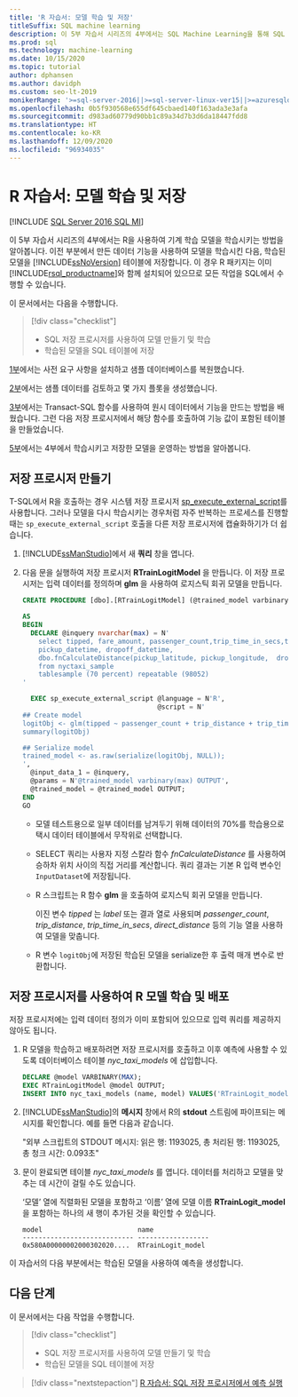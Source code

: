 ```yaml
---
title: 'R 자습서: 모델 학습 및 저장'
titleSuffix: SQL machine learning
description: 이 5부 자습서 시리즈의 4부에서는 SQL Machine Learning을 통해 SQL Server의 Transact-SQL을 사용하여 R에서 모델을 학습시키고 저장합니다.
ms.prod: sql
ms.technology: machine-learning
ms.date: 10/15/2020
ms.topic: tutorial
author: dphansen
ms.author: davidph
ms.custom: seo-lt-2019
monikerRange: '>=sql-server-2016||>=sql-server-linux-ver15||>=azuresqldb-mi-current||=sqlallproducts-allversions'
ms.openlocfilehash: 0b5f930568e655df645cbaed140f163ada3e3afa
ms.sourcegitcommit: d983ad60779d90bb1c89a34d7b3d6da18447fdd8
ms.translationtype: HT
ms.contentlocale: ko-KR
ms.lasthandoff: 12/09/2020
ms.locfileid: "96934035"
---
```

# <a name="r-tutorial-train-and-save-model"></a>R 자습서: 모델 학습 및 저장
[!INCLUDE [SQL Server 2016 SQL MI](../../includes/applies-to-version/sqlserver2016-asdbmi.md)]

이 5부 자습서 시리즈의 4부에서는 R을 사용하여 기계 학습 모델을 학습시키는 방법을 알아봅니다. 이전 부분에서 만든 데이터 기능을 사용하여 모델을 학습시킨 다음, 학습된 모델을 [!INCLUDE[ssNoVersion](../../includes/ssnoversion-md.md)] 테이블에 저장합니다. 이 경우 R 패키지는 이미 [!INCLUDE[rsql_productname](../../includes/rsql-productname-md.md)]와 함께 설치되어 있으므로 모든 작업을 SQL에서 수행할 수 있습니다.

이 문서에서는 다음을 수행합니다.

> [!div class="checklist"]
> + SQL 저장 프로시저를 사용하여 모델 만들기 및 학습
> + 학습된 모델을 SQL 테이블에 저장

[1부](r-taxi-classification-introduction.md)에서는 사전 요구 사항을 설치하고 샘플 데이터베이스를 복원했습니다.

[2부](r-taxi-classification-explore-data.md)에서는 샘플 데이터를 검토하고 몇 가지 플롯을 생성했습니다.

[3부](r-taxi-classification-create-features.md)에서는 Transact-SQL 함수를 사용하여 원시 데이터에서 기능을 만드는 방법을 배웠습니다. 그런 다음 저장 프로시저에서 해당 함수를 호출하여 기능 값이 포함된 테이블을 만들었습니다.

[5부](r-taxi-classification-deploy-model.md)에서는 4부에서 학습시키고 저장한 모델을 운영하는 방법을 알아봅니다.

## <a name="create-the-stored-procedure"></a>저장 프로시저 만들기

T-SQL에서 R을 호출하는 경우 시스템 저장 프로시저 [sp_execute_external_script](../../relational-databases/system-stored-procedures/sp-execute-external-script-transact-sql.md)를 사용합니다. 그러나 모델을 다시 학습시키는 경우처럼 자주 반복하는 프로세스를 진행할 때는 `sp_execute_external_script` 호출을 다른 저장 프로시저에 캡슐화하기가 더 쉽습니다.

1. [!INCLUDE[ssManStudio](../../includes/ssmanstudio-md.md)]에서 새 **쿼리** 창을 엽니다.

2. 다음 문을 실행하여 저장 프로시저 **RTrainLogitModel** 을 만듭니다. 이 저장 프로시저는 입력 데이터를 정의하며 **glm** 을 사용하여 로지스틱 회귀 모델을 만듭니다.

   ```sql
   CREATE PROCEDURE [dbo].[RTrainLogitModel] (@trained_model varbinary(max) OUTPUT)
   
   AS
   BEGIN
     DECLARE @inquery nvarchar(max) = N'
       select tipped, fare_amount, passenger_count,trip_time_in_secs,trip_distance,
       pickup_datetime, dropoff_datetime,
       dbo.fnCalculateDistance(pickup_latitude, pickup_longitude,  dropoff_latitude, dropoff_longitude) as direct_distance
       from nyctaxi_sample
       tablesample (70 percent) repeatable (98052)
   '
   
     EXEC sp_execute_external_script @language = N'R',
                                     @script = N'
   ## Create model
   logitObj <- glm(tipped ~ passenger_count + trip_distance + trip_time_in_secs + direct_distance, data = InputDataSet, family = binomial)
   summary(logitObj)
   
   ## Serialize model 
   trained_model <- as.raw(serialize(logitObj, NULL));
   ',
     @input_data_1 = @inquery,
     @params = N'@trained_model varbinary(max) OUTPUT',
     @trained_model = @trained_model OUTPUT; 
   END
   GO
   ```

   + 모델 테스트용으로 일부 데이터를 남겨두기 위해 데이터의 70%를 학습용으로 택시 데이터 테이블에서 무작위로 선택합니다.

   + SELECT 쿼리는 사용자 지정 스칼라 함수 *fnCalculateDistance* 를 사용하여 승하차 위치 사이의 직접 거리를 계산합니다. 쿼리 결과는 기본 R 입력 변수인 `InputDataset`에 저장됩니다.
  
   + R 스크립트는 R 함수 **glm** 을 호출하여 로지스틱 회귀 모델을 만듭니다.
  
     이진 변수 _tipped_ 는 *label* 또는 결과 열로 사용되며  _passenger_count_, _trip_distance_, _trip_time_in_secs_, _direct_distance_ 등의 기능 열을 사용하여 모델을 맞춥니다.
  
   + R 변수 `logitObj`에 저장된 학습된 모델을 serialize한 후 출력 매개 변수로 반환합니다.

## <a name="train-and-deploy-the-r-model-using-the-stored-procedure"></a>저장 프로시저를 사용하여 R 모델 학습 및 배포

저장 프로시저에는 입력 데이터 정의가 이미 포함되어 있으므로 입력 쿼리를 제공하지 않아도 됩니다.

1. R 모델을 학습하고 배포하려면 저장 프로시저를 호출하고 이후 예측에 사용할 수 있도록 데이터베이스 테이블 _nyc_taxi_models_ 에 삽입합니다.

   ```sql
   DECLARE @model VARBINARY(MAX);
   EXEC RTrainLogitModel @model OUTPUT;
   INSERT INTO nyc_taxi_models (name, model) VALUES('RTrainLogit_model', @model);
   ```

2. [!INCLUDE[ssManStudio](../../includes/ssmanstudio-md.md)]의 **메시지** 창에서 R의 **stdout** 스트림에 파이프되는 메시지를 확인합니다. 예를 들면 다음과 같습니다. 

   "외부 스크립트의 STDOUT 메시지: 읽은 행: 1193025, 총 처리된 행: 1193025, 총 청크 시간: 0.093초"

3. 문이 완료되면 테이블 *nyc_taxi_models* 를 엽니다. 데이터를 처리하고 모델을 맞추는 데 시간이 걸릴 수도 있습니다.

   ‘모델’ 열에 직렬화된 모델을 포함하고 ‘이름’ 열에 모델 이름 **RTrainLogit_model** 을 포함하는 하나의 새 행이 추가된 것을 확인할 수 있습니다. 

   ```text
   model                        name
   ---------------------------- ------------------
   0x580A00000002000302020....  RTrainLogit_model
   ```

이 자습서의 다음 부분에서는 학습된 모델을 사용하여 예측을 생성합니다.

## <a name="next-steps"></a>다음 단계

이 문서에서는 다음 작업을 수행합니다.

> [!div class="checklist"]
> + SQL 저장 프로시저를 사용하여 모델 만들기 및 학습
> + 학습된 모델을 SQL 테이블에 저장

> [!div class="nextstepaction"]
> [R 자습서: SQL 저장 프로시저에서 예측 실행](r-taxi-classification-deploy-model.md)
